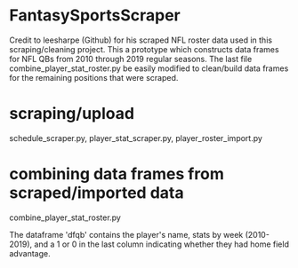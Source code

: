 # FantasySportsScraper
Credit to leesharpe (Github) for his scraped NFL roster data used in this scraping/cleaning project.
This a prototype which constructs data frames for NFL QBs from 2010 through 2019 regular seasons.
The last file combine_player_stat_roster.py be easily modified to clean/build data frames for the remaining positions that were scraped.

scraping/upload
=============================
schedule_scraper.py,
player_stat_scraper.py,
player_roster_import.py

combining data frames from scraped/imported data
=============================
combine_player_stat_roster.py

The dataframe 'dfqb' contains the player's name, stats by week (2010-2019), and a 1 or 0 in the last column indicating whether they had home field advantage.

